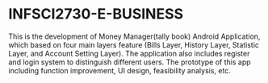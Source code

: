 # INFSCI2730-E-BUSINESS


This is the development of Money Manager(tally book) Android Application, which based on four main layers feature (Bills Layer, History Layer, Statistic Layer, and Account Setting Layer). The application also includes register and login system to distinguish different users. The prototype of this app including function improvement, UI design, feasibility analysis, etc. 
